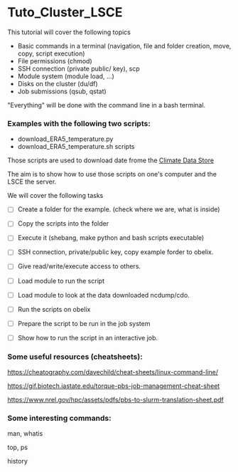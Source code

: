 # Tuto_Cluster_LSCE

This tutorial will cover the following topics

- Basic commands in a terminal (navigation, file and folder creation, move, copy, script execution)
- File permissions (chmod)
- SSH connection (private public/ key), scp
- Module system (module load, ...)
- Disks on the cluster (du/df)
- Job submissions (qsub, qstat)

"Everything" will be done with the command line in a bash terminal.


### Examples with the following two scripts:

- download_ERA5_temperature.py 
- download_ERA5_temperature.sh scripts

Those scripts are used to download date frome the [Climate Data Store](https://cds.climate.copernicus.eu)

The aim is to show how to use those scripts on one's computer and the LSCE the server.

We will cover the following tasks

- [ ] Create a folder for the example. (check where we are, what is inside)
- [ ] Copy the scripts into the folder
- [ ] Execute it (shebang, make python and bash scripts executable)
- [ ] SSH connection, private/public key, copy  example forder to obelix.
- [ ] Give read/write/execute access to others.
- [ ] Load module to run the script
- [ ] Load module to look at the data downloaded ncdump/cdo.
- [ ] Run the scripts on obelix
- [ ] Prepare the script to be run in the job system 
- [ ] Show how to run the script in an interactive job.


### Some useful resources (cheatsheets):

https://cheatography.com/davechild/cheat-sheets/linux-command-line/

https://gif.biotech.iastate.edu/torque-pbs-job-management-cheat-sheet

https://www.nrel.gov/hpc/assets/pdfs/pbs-to-slurm-translation-sheet.pdf


### Some interesting commands:

man, whatis

top, ps

history

